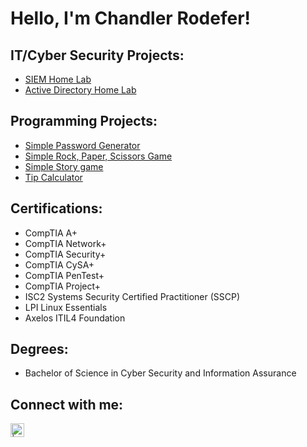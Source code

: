 <h1>Hello, I'm Chandler Rodefer!

<h2> IT/Cyber Security Projects:</h2>

- [SIEM Home Lab](https://github.com/chandlerrodefer/SIEM-Home-Lab/blob/main/README.md)
- [Active Directory Home Lab](https://github.com/chandlerrodefer/Active-Directory-Home-Lab/blob/main/README.md)

<h2> Programming Projects:</h2>

- [Simple Password Generator](https://github.com/chandlerrodefer/Simple-Password-Generator-using-Python)
- [Simple Rock, Paper, Scissors Game](https://github.com/chandlerrodefer/Rock-Paper-Scissors-simple-game.)
- [Simple Story game](https://github.com/chandlerrodefer/Treasure-Map-Mini-game.)
- [Tip Calculator](https://github.com/chandlerrodefer/Tip-calculator.)

<h2> Certifications:</h2>

- CompTIA A+
- CompTIA Network+
- CompTIA Security+
- CompTIA CySA+
- CompTIA PenTest+
- CompTIA Project+
- ISC2 Systems Security Certified Practitioner (SSCP)
- LPI Linux Essentials
- Axelos ITIL4 Foundation

<h2> Degrees:</h2>

- Bachelor of Science in Cyber Security and Information Assurance
<h2> Connect with me:</h2>



[<img align="left" alt=" | LinkedIn" width="22px" src="https://cdn.jsdelivr.net/npm/simple-icons@v3/icons/linkedin.svg" />][linkedin]




[linkedin]: www.linkedin.com/in/chandlerrodefer
